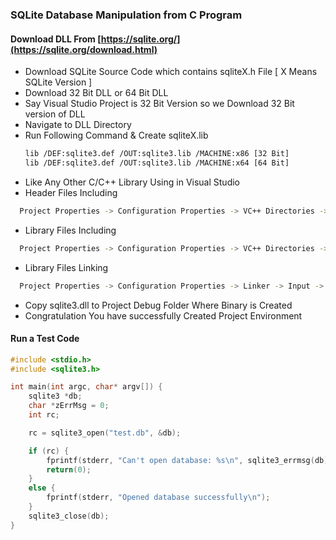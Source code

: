 ### SQLite Database Manipulation from C Program

#### Download DLL From [https://sqlite.org/](https://sqlite.org/download.html)

* Download SQLite Source Code which contains sqliteX.h File [ X Means SQLite Version ]
* Download 32 Bit DLL or 64 Bit DLL
* Say Visual Studio Project is 32 Bit Version so we Download 32 Bit version of DLL
* Navigate to DLL Directory
* Run Following Command & Create sqliteX.lib 
  ```sh
  lib /DEF:sqlite3.def /OUT:sqlite3.lib /MACHINE:x86 [32 Bit]
  lib /DEF:sqlite3.def /OUT:sqlite3.lib /MACHINE:x64 [64 Bit]
  ````
* Like Any Other C/C++ Library Using in Visual Studio
* Header Files Including
```sh
  Project Properties -> Configuration Properties -> VC++ Directories -> Include Directories -> sqliteX.h Containing Folder
```
* Library Files Including
```sh
  Project Properties -> Configuration Properties -> VC++ Directories -> Library Directories -> sqliteX.lib Containing Folder
```
* Library Files Linking
```sh
  Project Properties -> Configuration Properties -> Linker -> Input -> Additional Dependencies -> sqlite3.lib
```
* Copy sqlite3.dll to Project Debug Folder Where Binary is Created
* Congratulation You have successfully Created Project Environment

#### Run a Test Code
```c
#include <stdio.h>
#include <sqlite3.h> 

int main(int argc, char* argv[]) {
	sqlite3 *db;
	char *zErrMsg = 0;
	int rc;

	rc = sqlite3_open("test.db", &db);

	if (rc) {
		fprintf(stderr, "Can't open database: %s\n", sqlite3_errmsg(db));
		return(0);
	}
	else {
		fprintf(stderr, "Opened database successfully\n");
	}
	sqlite3_close(db);
}
```
